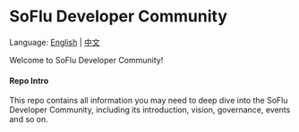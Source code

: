 # SoFlu Developer Community

Language: [English](https://github.com/feisuanyz/Community/blob/main/README.md) | [中文](https://github.com/feisuanyz/Community/blob/main/READMEcn.md)

Welcome to SoFlu Developer Community!

#### Repo Intro

This repo contains all information you may need to deep dive into the SoFlu Developer Community, including its introduction, vision, governance, events and so on.
